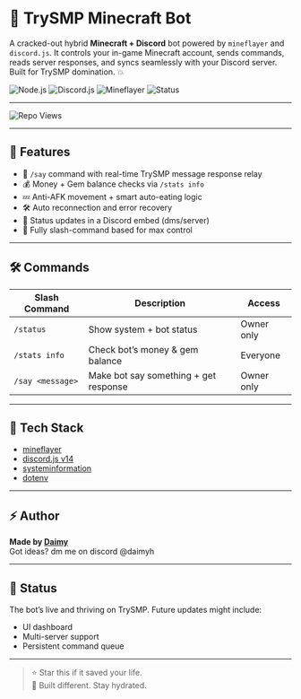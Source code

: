 # 🧠 TrySMP Minecraft Bot

A cracked-out hybrid **Minecraft + Discord** bot powered by `mineflayer` and `discord.js`. It controls your in-game Minecraft account, sends commands, reads server responses, and syncs seamlessly with your Discord server. Built for TrySMP domination. 💥

![Node.js](https://img.shields.io/badge/Node.js-18.x-brightgreen?style=for-the-badge&logo=node.js)
![Discord.js](https://img.shields.io/badge/Discord.js-v14-blue?style=for-the-badge&logo=discord)
![Mineflayer](https://img.shields.io/badge/Mineflayer-Bot-yellow?style=for-the-badge)
![Status](https://img.shields.io/badge/TrySMP-Connected-success?style=for-the-badge)

---

![Repo Views](https://hits.sh/github.com/itzdaimyh/TrySmp-AFK-Bot.svg?style=for-the-badge&label=Views)

---

## 🧩 Features

- 💬 `/say` command with real-time TrySMP message response relay
- 💰 Money + Gem balance checks via `/stats info`
- 💤 Anti-AFK movement + smart auto-eating logic
- 🛠 Auto reconnection and error recovery
- 📡 Status updates in a Discord embed (dms/server)
- 🧠 Fully slash-command based for max control

---

## 🛠 Commands

| Slash Command     | Description                               | Access           |
|-------------------|-------------------------------------------|------------------|
| `/status`         | Show system + bot status                  | Owner only       |
| `/stats info`     | Check bot’s money & gem balance           | Everyone         |
| `/say <message>`  | Make bot say something + get response     | Owner only       |

---

## 🧠 Tech Stack

- [mineflayer](https://github.com/PrismarineJS/mineflayer)
- [discord.js v14](https://discord.js.org)
- [systeminformation](https://systeminformation.io/)
- [dotenv](https://www.npmjs.com/package/dotenv)

---

## ⚡ Author

**Made by [Daimy](https://github.com/itzdaimy)**  
Got ideas? dm me on discord @daimyh

---

## 🧪 Status

The bot’s live and thriving on TrySMP. Future updates might include:
- UI dashboard
- Multi-server support
- Persistent command queue

---

> ⭐ Star this if it saved your life.  
> 🧃 Built different. Stay hydrated.
